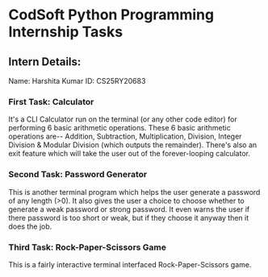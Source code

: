 # CodSoft Python Programming Internship Tasks 
## Intern Details:
Name: Harshita Kumar
ID: CS25RY20683

### First Task: Calculator
It's a CLI Calculator run on the terminal (or any other code editor) for performing 6 basic arithmetic operations. These 6 basic arithmetic operations are-- Addition, Subtraction, Multiplication, Division, Integer Division & Modular Division (which outputs the remainder). There's also an exit feature which will take the user out of the forever-looping calculator. 

### Second Task: Password Generator
This is another terminal program which helps the user generate a password of any length (>0). It also gives the user a choice to choose whether to generate a weak password or strong password. It even warns the user if there password is too short or weak, but if they choose it anyway then it does the job. 

### Third Task: Rock-Paper-Scissors Game
This is a fairly interactive terminal interfaced Rock-Paper-Scissors game.
